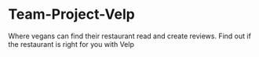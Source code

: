 # Team-Project-Velp
Where vegans can find their restaurant read and create reviews. Find out if the restaurant is right for you with Velp
